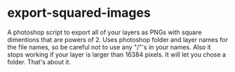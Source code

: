 # export-squared-images
A photoshop script to export all of your layers as PNGs with square dimentions that are powers of 2.
Uses photoshop folder and layer names for the file names, so be careful not to use any "/"'s in your names.
Also it stops working if your layer is larger than 16384 pixels.
It will let you chose a folder. That's about it.
